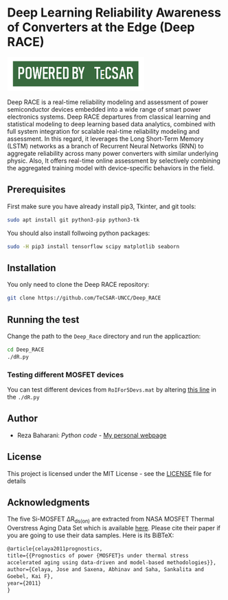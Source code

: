 # Deep Learning Reliability Awareness of Converters at the Edge (Deep RACE)
![POWERED BY TeCSAR](https://raw.githubusercontent.com/TeCSAR-UNCC/Deep_RACE/master/logo/tecsarPowerBy.png)

Deep RACE is a real-time reliability modeling and assessment of power semiconductor devices embedded into a wide range of smart power electronics systems. Deep RACE departures from classical learning and statistical modeling to deep learning based data analytics, combined with full system integration for scalable real-time reliability modeling and assessment. In this regard, it leverages the Long Short-Term Memory (LSTM) networks as a branch of Recurrent Neural Networks (RNN) to aggregate reliability across many power converters with similar underlying physic. Also, It offers real-time online assessment by selectively combining the aggregated training model with device-specific behaviors in the field.
## Prerequisites
First make sure you have already install pip3, Tkinter, and git tools:
``` bash
sudo apt install git python3-pip python3-tk
```
You should also install follwoing python packages:
```bash
sudo -H pip3 install tensorflow scipy matplotlib seaborn
```
## Installation
You only need to clone the Deep RACE repository:
```bash
git clone https://github.com/TeCSAR-UNCC/Deep_RACE
```
## Running the test
Change the path to the `Deep_Race` directory and run the applicaztion:
```bash
cd Deep_RACE
./dR.py
```
### Testing different MOSFET devices
You can test different devices from `RoIFor5Devs.mat` by altering [this line](https://github.com/TeCSAR-UNCC/Deep_RACE/blob/faa2f1aed804ba607b24fe0e2e6b9eb724fb0982/dR.py#L69) in the `./dR.py`

## Author
* Reza Baharani:  *Python code* - [My personal webpage](https://rbaharani.com/)
## License
This project is licensed under the MIT License - see the [LICENSE](https://raw.githubusercontent.com/TeCSAR-UNCC/Deep_RACE/master/LICENSE) file for details
## Acknowledgments

The five Si-MOSFET ΔR<sub>ds(on)</sub> are extracted from NASA MOSFET Thermal Overstress Aging Data Set which is available [here](https://ti.arc.nasa.gov/tech/dash/groups/pcoe/prognostic-data-repository/). Please cite their paper if you are going to use their data samples. Here is its BiBTeX:
```
@article{celaya2011prognostics,
title={{Prognostics of power {MOSFET}s under thermal stress accelerated aging using data-driven and model-based methodologies}},
author={Celaya, Jose and Saxena, Abhinav and Saha, Sankalita and Goebel, Kai F},
year={2011}
}
```
